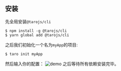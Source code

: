 ## 安装
先全局安装`@tarojs/cli`
```
$ npm install -g @tarojs/cli
$ yarn global add @tarojs/cli
```
之后我们初始化一个名为`myApp`的项目:
```
$ taro init myApp
```
然后输入你的配置：
![demo](http://chuantu.biz/t6/341/1531232346x-1404817629.png)
之后等待所有依赖安装完毕。